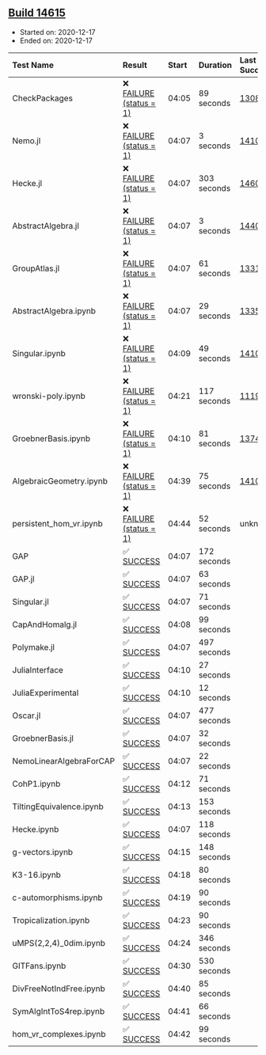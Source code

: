 ## [Build 14615](https://oscarci.mathematik.uni-kl.de/job/oscar/14615/)

* Started on: 2020-12-17
* Ended on: 2020-12-17

| Test Name    | Result | Start | Duration | Last Success | First Failure |
|:-------------|:-------|:------|:---------|:-------------|:--------------|
| CheckPackages | ❌ [FAILURE (status = 1)](https://oscarci.mathematik.uni-kl.de/job/oscar/14615/artifact/logs/build-14615/CheckPackages.log) | 04:05 | 89 seconds | [13085](https://oscarci.mathematik.uni-kl.de/job/oscar/13085/) | [13086](https://oscarci.mathematik.uni-kl.de/job/oscar/13086/) |
| Nemo.jl | ❌ [FAILURE (status = 1)](https://oscarci.mathematik.uni-kl.de/job/oscar/14615/artifact/logs/build-14615/Nemo.jl.log) | 04:07 | 3 seconds | [14101](https://oscarci.mathematik.uni-kl.de/job/oscar/14101/) | [14102](https://oscarci.mathematik.uni-kl.de/job/oscar/14102/) |
| Hecke.jl | ❌ [FAILURE (status = 1)](https://oscarci.mathematik.uni-kl.de/job/oscar/14615/artifact/logs/build-14615/Hecke.jl.log) | 04:07 | 303 seconds | [14608](https://oscarci.mathematik.uni-kl.de/job/oscar/14608/) | [14609](https://oscarci.mathematik.uni-kl.de/job/oscar/14609/) |
| AbstractAlgebra.jl | ❌ [FAILURE (status = 1)](https://oscarci.mathematik.uni-kl.de/job/oscar/14615/artifact/logs/build-14615/AbstractAlgebra.jl.log) | 04:07 | 3 seconds | [14405](https://oscarci.mathematik.uni-kl.de/job/oscar/14405/) | [14406](https://oscarci.mathematik.uni-kl.de/job/oscar/14406/) |
| GroupAtlas.jl | ❌ [FAILURE (status = 1)](https://oscarci.mathematik.uni-kl.de/job/oscar/14615/artifact/logs/build-14615/GroupAtlas.jl.log) | 04:07 | 61 seconds | [13311](https://oscarci.mathematik.uni-kl.de/job/oscar/13311/) | [13312](https://oscarci.mathematik.uni-kl.de/job/oscar/13312/) |
| AbstractAlgebra.ipynb | ❌ [FAILURE (status = 1)](https://oscarci.mathematik.uni-kl.de/job/oscar/14615/artifact/logs/build-14615/AbstractAlgebra.ipynb.log) | 04:07 | 29 seconds | [13355](https://oscarci.mathematik.uni-kl.de/job/oscar/13355/) | [13356](https://oscarci.mathematik.uni-kl.de/job/oscar/13356/) |
| Singular.ipynb | ❌ [FAILURE (status = 1)](https://oscarci.mathematik.uni-kl.de/job/oscar/14615/artifact/logs/build-14615/Singular.ipynb.log) | 04:09 | 49 seconds | [14101](https://oscarci.mathematik.uni-kl.de/job/oscar/14101/) | [14102](https://oscarci.mathematik.uni-kl.de/job/oscar/14102/) |
| wronski-poly.ipynb | ❌ [FAILURE (status = 1)](https://oscarci.mathematik.uni-kl.de/job/oscar/14615/artifact/logs/build-14615/wronski-poly.ipynb.log) | 04:21 | 117 seconds | [11192](https://oscarci.mathematik.uni-kl.de/job/oscar/11192/) | [11193](https://oscarci.mathematik.uni-kl.de/job/oscar/11193/) |
| GroebnerBasis.ipynb | ❌ [FAILURE (status = 1)](https://oscarci.mathematik.uni-kl.de/job/oscar/14615/artifact/logs/build-14615/GroebnerBasis.ipynb.log) | 04:10 | 81 seconds | [13748](https://oscarci.mathematik.uni-kl.de/job/oscar/13748/) | [13749](https://oscarci.mathematik.uni-kl.de/job/oscar/13749/) |
| AlgebraicGeometry.ipynb | ❌ [FAILURE (status = 1)](https://oscarci.mathematik.uni-kl.de/job/oscar/14615/artifact/logs/build-14615/AlgebraicGeometry.ipynb.log) | 04:39 | 75 seconds | [14101](https://oscarci.mathematik.uni-kl.de/job/oscar/14101/) | [14102](https://oscarci.mathematik.uni-kl.de/job/oscar/14102/) |
| persistent_hom_vr.ipynb | ❌ [FAILURE (status = 1)](https://oscarci.mathematik.uni-kl.de/job/oscar/14615/artifact/logs/build-14615/persistent_hom_vr.ipynb.log) | 04:44 | 52 seconds | unknown | unknown |
| GAP | ✅ [SUCCESS](https://oscarci.mathematik.uni-kl.de/job/oscar/14615/artifact/logs/build-14615/GAP.log) | 04:07 | 172 seconds |  |  |
| GAP.jl | ✅ [SUCCESS](https://oscarci.mathematik.uni-kl.de/job/oscar/14615/artifact/logs/build-14615/GAP.jl.log) | 04:07 | 63 seconds |  |  |
| Singular.jl | ✅ [SUCCESS](https://oscarci.mathematik.uni-kl.de/job/oscar/14615/artifact/logs/build-14615/Singular.jl.log) | 04:07 | 71 seconds |  |  |
| CapAndHomalg.jl | ✅ [SUCCESS](https://oscarci.mathematik.uni-kl.de/job/oscar/14615/artifact/logs/build-14615/CapAndHomalg.jl.log) | 04:08 | 99 seconds |  |  |
| Polymake.jl | ✅ [SUCCESS](https://oscarci.mathematik.uni-kl.de/job/oscar/14615/artifact/logs/build-14615/Polymake.jl.log) | 04:07 | 497 seconds |  |  |
| JuliaInterface | ✅ [SUCCESS](https://oscarci.mathematik.uni-kl.de/job/oscar/14615/artifact/logs/build-14615/JuliaInterface.log) | 04:10 | 27 seconds |  |  |
| JuliaExperimental | ✅ [SUCCESS](https://oscarci.mathematik.uni-kl.de/job/oscar/14615/artifact/logs/build-14615/JuliaExperimental.log) | 04:10 | 12 seconds |  |  |
| Oscar.jl | ✅ [SUCCESS](https://oscarci.mathematik.uni-kl.de/job/oscar/14615/artifact/logs/build-14615/Oscar.jl.log) | 04:07 | 477 seconds |  |  |
| GroebnerBasis.jl | ✅ [SUCCESS](https://oscarci.mathematik.uni-kl.de/job/oscar/14615/artifact/logs/build-14615/GroebnerBasis.jl.log) | 04:07 | 32 seconds |  |  |
| NemoLinearAlgebraForCAP | ✅ [SUCCESS](https://oscarci.mathematik.uni-kl.de/job/oscar/14615/artifact/logs/build-14615/NemoLinearAlgebraForCAP.log) | 04:07 | 22 seconds |  |  |
| CohP1.ipynb | ✅ [SUCCESS](https://oscarci.mathematik.uni-kl.de/job/oscar/14615/artifact/logs/build-14615/CohP1.ipynb.log) | 04:12 | 71 seconds |  |  |
| TiltingEquivalence.ipynb | ✅ [SUCCESS](https://oscarci.mathematik.uni-kl.de/job/oscar/14615/artifact/logs/build-14615/TiltingEquivalence.ipynb.log) | 04:13 | 153 seconds |  |  |
| Hecke.ipynb | ✅ [SUCCESS](https://oscarci.mathematik.uni-kl.de/job/oscar/14615/artifact/logs/build-14615/Hecke.ipynb.log) | 04:07 | 118 seconds |  |  |
| g-vectors.ipynb | ✅ [SUCCESS](https://oscarci.mathematik.uni-kl.de/job/oscar/14615/artifact/logs/build-14615/g-vectors.ipynb.log) | 04:15 | 148 seconds |  |  |
| K3-16.ipynb | ✅ [SUCCESS](https://oscarci.mathematik.uni-kl.de/job/oscar/14615/artifact/logs/build-14615/K3-16.ipynb.log) | 04:18 | 80 seconds |  |  |
| c-automorphisms.ipynb | ✅ [SUCCESS](https://oscarci.mathematik.uni-kl.de/job/oscar/14615/artifact/logs/build-14615/c-automorphisms.ipynb.log) | 04:19 | 90 seconds |  |  |
| Tropicalization.ipynb | ✅ [SUCCESS](https://oscarci.mathematik.uni-kl.de/job/oscar/14615/artifact/logs/build-14615/Tropicalization.ipynb.log) | 04:23 | 90 seconds |  |  |
| uMPS(2,2,4)_0dim.ipynb | ✅ [SUCCESS](https://oscarci.mathematik.uni-kl.de/job/oscar/14615/artifact/logs/build-14615/uMPS-2-2-4-_0dim.ipynb.log) | 04:24 | 346 seconds |  |  |
| GITFans.ipynb | ✅ [SUCCESS](https://oscarci.mathematik.uni-kl.de/job/oscar/14615/artifact/logs/build-14615/GITFans.ipynb.log) | 04:30 | 530 seconds |  |  |
| DivFreeNotIndFree.ipynb | ✅ [SUCCESS](https://oscarci.mathematik.uni-kl.de/job/oscar/14615/artifact/logs/build-14615/DivFreeNotIndFree.ipynb.log) | 04:40 | 85 seconds |  |  |
| SymAlgIntToS4rep.ipynb | ✅ [SUCCESS](https://oscarci.mathematik.uni-kl.de/job/oscar/14615/artifact/logs/build-14615/SymAlgIntToS4rep.ipynb.log) | 04:41 | 66 seconds |  |  |
| hom_vr_complexes.ipynb | ✅ [SUCCESS](https://oscarci.mathematik.uni-kl.de/job/oscar/14615/artifact/logs/build-14615/hom_vr_complexes.ipynb.log) | 04:42 | 99 seconds |  |  |
